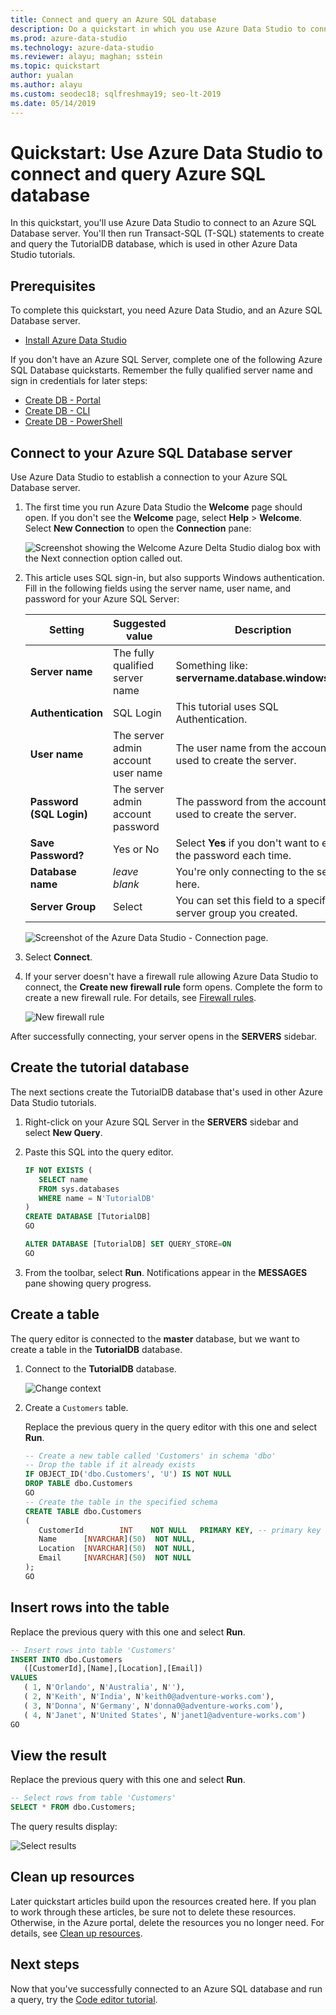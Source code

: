 ```yaml
---
title: Connect and query an Azure SQL database
description: Do a quickstart in which you use Azure Data Studio to connect to an Azure SQL Database server, and then create and query a database. 
ms.prod: azure-data-studio
ms.technology: azure-data-studio
ms.reviewer: alayu; maghan; sstein
ms.topic: quickstart
author: yualan
ms.author: alayu
ms.custom: seodec18; sqlfreshmay19; seo-lt-2019
ms.date: 05/14/2019
---
```

# Quickstart: Use Azure Data Studio to connect and query Azure SQL database

In this quickstart, you'll  use Azure Data Studio to connect to an Azure SQL Database server. You'll then run Transact-SQL (T-SQL) statements to create and query the TutorialDB database, which is used in other Azure Data Studio tutorials.

## Prerequisites

To complete this quickstart, you need Azure Data Studio, and an Azure SQL Database server.

- [Install Azure Data Studio](./download-azure-data-studio.md?view=sql-server-ver15)

If you don't have an Azure SQL Server, complete one of the following Azure SQL Database quickstarts. Remember the fully qualified server name and sign in credentials for later steps:

- [Create DB - Portal](/azure/sql-database/sql-database-get-started-portal)
- [Create DB - CLI](/azure/sql-database/sql-database-get-started-cli)
- [Create DB - PowerShell](/azure/sql-database/sql-database-get-started-powershell)


## Connect to your Azure SQL Database server

Use Azure Data Studio to establish a connection to your Azure SQL Database server.

1. The first time you run Azure Data Studio the **Welcome** page should open. If you don't see the **Welcome** page, select **Help** > **Welcome**. Select **New Connection** to open the **Connection** pane:
   
   ![Screenshot showing the Welcome Azure Delta Studio dialog box with the Next connection option called out.](media/quickstart-sql-database/new-connection-icon.png)

2. This article uses SQL sign-in, but also supports Windows authentication. Fill in the following fields using the server name, user name, and password for your Azure SQL Server:

   | Setting       | Suggested value | Description |
   | ------------ | ------------------ | ------------------------------------------------- | 
   | **Server name** | The fully qualified server name | Something like: **servername.database.windows.net**. |
   | **Authentication** | SQL Login| This tutorial uses SQL Authentication. |
   | **User name** | The server admin account user name | The user name from the account used to create the server. |
   | **Password (SQL Login)** | The server admin account password | The password from the account used to create the server. |
   | **Save Password?** | Yes or No | Select **Yes** if you don't want to enter the password each time. |
   | **Database name** | *leave blank* | You're only connecting to the server here. |
   | **Server Group** | Select <Default> | You can set this field to a specific server group you created. | 

   ![Screenshot of the Azure Data Studio - Connection page.](media/quickstart-sql-database/new-connection-screen.png)  

3. Select **Connect**.

4. If your server doesn't have a firewall rule allowing Azure Data Studio to connect, the **Create new firewall rule** form opens. Complete the form to create a new firewall rule. For details, see [Firewall rules](/azure/sql-database/sql-database-firewall-configure).

   ![New firewall rule](media/quickstart-sql-database/firewall.png)  

After successfully connecting, your server opens in the **SERVERS** sidebar.

## Create the tutorial database

The next sections create the TutorialDB database that's used in other Azure Data Studio tutorials.

1. Right-click on your Azure SQL Server in the **SERVERS** sidebar and select **New Query**.

1. Paste this SQL into the query editor.

   ```sql
   IF NOT EXISTS (
      SELECT name
      FROM sys.databases
      WHERE name = N'TutorialDB'
   )
   CREATE DATABASE [TutorialDB]
   GO

   ALTER DATABASE [TutorialDB] SET QUERY_STORE=ON
   GO
   ```

1. From the toolbar, select **Run**. Notifications appear in the **MESSAGES** pane showing query progress.

## Create a table

The query editor is connected to the **master** database, but we want to create a table in the **TutorialDB** database. 

1. Connect to the **TutorialDB** database.

   ![Change context](media/quickstart-sql-database/change-context2.png)



1. Create a `Customers` table. 

   Replace the previous query in the query editor with this one and select **Run**.

   ```sql
   -- Create a new table called 'Customers' in schema 'dbo'
   -- Drop the table if it already exists
   IF OBJECT_ID('dbo.Customers', 'U') IS NOT NULL
   DROP TABLE dbo.Customers
   GO
   -- Create the table in the specified schema
   CREATE TABLE dbo.Customers
   (
      CustomerId        INT    NOT NULL   PRIMARY KEY, -- primary key column
      Name      [NVARCHAR](50)  NOT NULL,
      Location  [NVARCHAR](50)  NOT NULL,
      Email     [NVARCHAR](50)  NOT NULL
   );
   GO
   ```


## Insert rows into the table

Replace the previous query with this one and select **Run**.

   ```sql
   -- Insert rows into table 'Customers'
   INSERT INTO dbo.Customers
      ([CustomerId],[Name],[Location],[Email])
   VALUES
      ( 1, N'Orlando', N'Australia', N''),
      ( 2, N'Keith', N'India', N'keith0@adventure-works.com'),
      ( 3, N'Donna', N'Germany', N'donna0@adventure-works.com'),
      ( 4, N'Janet', N'United States', N'janet1@adventure-works.com')
   GO
   ```

## View the result

Replace the previous query with this one and select **Run**.

   ```sql
   -- Select rows from table 'Customers'
   SELECT * FROM dbo.Customers;
   ```

The query results display:

   ![Select results](media/quickstart-sql-database/select-results2.png)


## Clean up resources

Later quickstart articles build upon the resources created here. If you plan to work through these articles, be sure not to delete these resources. Otherwise, in the Azure portal, delete the resources you no longer need. For details, see [Clean up resources](/azure/sql-database/sql-database-get-started-portal#clean-up-resources).

## Next steps

Now that you've successfully connected to an Azure SQL database and run a query, try the [Code editor tutorial](tutorial-sql-editor.md).
